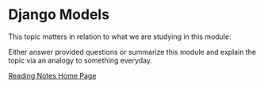 # Django Models

This topic matters in relation to what we are studying in this module:

Either answer provided questions or summarize this module and explain the topic via an analogy to something everyday.  

[Reading Notes Home Page](README.md)